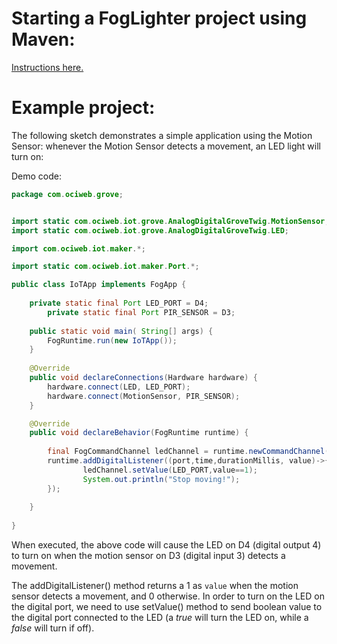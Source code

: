 
# Starting a FogLighter project using Maven:
[Instructions here.](https://github.com/oci-pronghorn/FogLighter/blob/master/README.md)

# Example project:

The following sketch demonstrates a simple application using the Motion Sensor: whenever the Motion Sensor detects a movement, an LED light will turn on:

Demo code:

```java
package com.ociweb.grove;


import static com.ociweb.iot.grove.AnalogDigitalGroveTwig.MotionSensor;
import static com.ociweb.iot.grove.AnalogDigitalGroveTwig.LED;

import com.ociweb.iot.maker.*;

import static com.ociweb.iot.maker.Port.*;

public class IoTApp implements FogApp {
           
	private static final Port LED_PORT = D4;
        private static final Port PIR_SENSOR = D3;
        
    public static void main( String[] args) {
        FogRuntime.run(new IoTApp());
    }    
    
    @Override
    public void declareConnections(Hardware hardware) {
        hardware.connect(LED, LED_PORT);
        hardware.connect(MotionSensor, PIR_SENSOR);
    }

    @Override
    public void declareBehavior(FogRuntime runtime) {
        
        final FogCommandChannel ledChannel = runtime.newCommandChannel(DYNAMIC_MESSAGING); 
        runtime.addDigitalListener((port,time,durationMillis, value)->{
                ledChannel.setValue(LED_PORT,value==1);
                System.out.println("Stop moving!");                    	        	
        });
              
    }
    
}
```


When executed, the above code will cause the LED on D4 (digital output 4) to turn on when the motion sensor on D3 (digital input 3) detects a movement.

The addDigitalListener() method returns a 1 as ```value``` when the motion sensor detects a movement, and 0 otherwise. In order to turn on the LED on the digital port, we need to use setValue() method to send boolean value to the digital port connected to the LED (a _true_ will turn the LED on, while a _false_ will turn if off).







